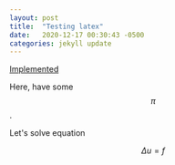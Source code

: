 ```yaml
---
layout: post
title:  "Testing latex"
date:   2020-12-17 00:30:43 -0500
categories: jekyll update
---
```

[Implemented](https://varunagrawal.github.io/2018/03/27/latex-jekyll/)

Here, have some $$\pi$$.

Let's solve equation

$$ \Delta u = f $$


